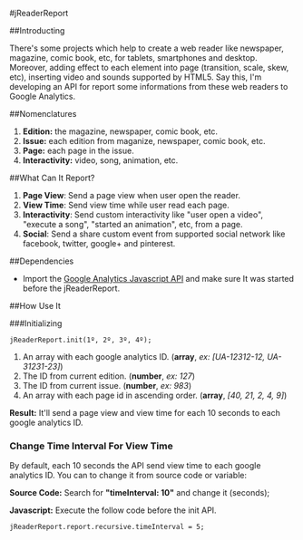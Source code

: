 #jReaderReport

##Introducting

There's some projects which help to create a web reader like newspaper, magazine, comic book, etc, for tablets, smartphones and desktop. Moreover, adding effect to each element into page (transition, scale, skew, etc), inserting video and sounds supported by HTML5. Say this, I'm developing an API for report some informations from these web readers to Google Analytics.

##Nomenclatures

1. **Edition:** the magazine, newspaper, comic book, etc.
2. **Issue:** each edition from maganize, newspaper, comic book, etc.
3. **Page:** each page in the issue.
4. **Interactivity:** video, song, animation, etc.

##What Can It Report?

1. **Page View**: Send a page view when user open the reader.
2. **View Time**: Send view time while user read each page.
3. **Interactivity**: Send custom interactivity like "user open a video", "execute a song", "started an animation", etc, from a page.
4. **Social**: Send a share custom event from supported social network like facebook, twitter, google+ and pinterest.

##Dependencies

- Import the  [Google Analytics Javascript API](https://developers.google.com/analytics/devguides/collection/analyticsjs/) and make sure It was started before the jReaderReport.

##How Use It

###Initializing

```
jReaderReport.init(1º, 2º, 3º, 4º);
```

1. An array with each google analytics ID. (**array**, *ex: [UA-12312-12, UA-31231-23]*)
2. The ID from current edition. (**number**, *ex: 127*)
3. The ID from current issue. (**number**, *ex: 983*)
4. An array with each page id in ascending order. (**array**, *[40, 21, 2, 4, 9]*)

**Result:** It'll send a page view and view time for each 10 seconds to each google analytics ID.
 
### Change Time Interval For View Time

By default, each 10 seconds the API send view time to each google analytics ID. You can to change it from source code or variable:

**Source Code:** Search for **"timeInterval: 10"** and change it (seconds);

**Javascript:** Execute the follow code before the init API.
```
jReaderReport.report.recursive.timeInterval = 5;
```
